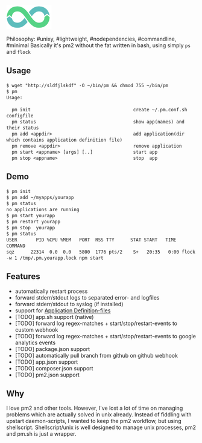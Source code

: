 <img src="doc/logo.png" width="120"/>

Philosophy: #unixy, #lightweight, #nodependencies, #commandline, #minimal
Basically it's pm2 without the fat written in bash, using simply ```ps``` and ```flock```

## Usage

    $ wget "http://sldfjlskdf" -O ~/bin/pm && chmod 755 ~/bin/pm
    $ pm
    Usage:                                                                                                          
                                                                                                                    
      pm init                                      create ~/.pm.conf.sh configfile                                  
      pm status                                    show app(names) and their status                                 
      pm add <appdir>                              add application(dir which contains application definition file)  
      pm remove <appdir>                           remove application                                               
      pm start <appname> [args] [..]               start app                                                        
      pm stop <appname>                            stop  app                                                        
                                                                                                                    

## Demo 
    $ pm init
    $ pm add ~/myapps/yourapp
    $ pm status
    no applications are running
    $ pm start yourapp
    $ pm restart yourapp
    $ pm stop  yourapp
    $ pm status
    USER       PID %CPU %MEM   PORT  RSS TTY      STAT START   TIME COMMAND
    sqz      22314  0.0  0.0   5800  1776 pts/2    S+   20:35   0:00 flock -w 1 /tmp/.pm.yourapp.lock npm start

## Features

* automatically restart process
* forward stderr/stdout logs to separated error- and logfiles
* forward stderr/stdout to syslog (if installed)
* support for [Application Definition-files](doc/application-definition.md)
* [TODO] app.sh support (native)
* [TODO] forward log regex-matches + start/stop/restart-events to custom webhook
* [TODO] forward log regex-matches + start/stop/restart-events to google analytics events
* [TODO] package.json support
* [TODO] automatically pull branch from github on github webhook
* [TODO] app.json support
* [TODO] composer.json support
* [TODO] pm2.json support

## Why

I love pm2 and other tools.
However, I've lost a lot of time on managing problems which are actually solved in unix already.
Instead of fiddling with upstart daemon-scripts, I wanted to keep the pm2 workflow, but using shellscript.
Shellscript/unix is well designed to manage unix processes, pm2 and pm.sh is just a wrapper.
